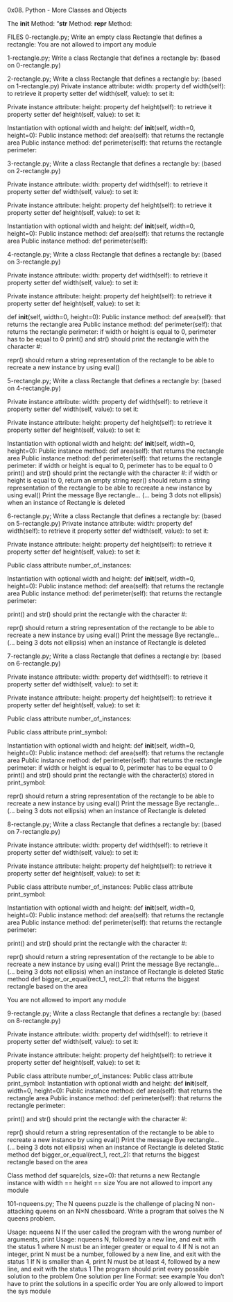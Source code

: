 0x08. Python - More Classes and Objects

The __init__ Method:  “__str__ Method:  __repr__ Method:

FILES
0-rectangle.py; Write an empty class Rectangle that defines a rectangle:
You are not allowed to import any module


1-rectangle.py; Write a class Rectangle that defines a rectangle by: (based on 0-rectangle.py)


2-rectangle.py; Write a class Rectangle that defines a rectangle by: (based on 1-rectangle.py)
Private instance attribute: width:
property def width(self): to retrieve it
property setter def width(self, value): to set it:

Private instance attribute: height:
property def height(self): to retrieve it
property setter def height(self, value): to set it:

Instantiation with optional width and height: def __init__(self, width=0, height=0):
Public instance method: def area(self): that returns the rectangle area
Public instance method: def perimeter(self): that returns the rectangle perimeter:


3-rectangle.py; Write a class Rectangle that defines a rectangle by: (based on 2-rectangle.py)

Private instance attribute: width:
property def width(self): to retrieve it
property setter def width(self, value): to set it:

Private instance attribute: height:
property def height(self): to retrieve it
property setter def height(self, value): to set it:

Instantiation with optional width and height: def __init__(self, width=0, height=0):
Public instance method: def area(self): that returns the rectangle area
Public instance method: def perimeter(self): 



4-rectangle.py; Write a class Rectangle that defines a rectangle by: (based on 3-rectangle.py)

Private instance attribute: width:
property def width(self): to retrieve it
property setter def width(self, value): to set it:

Private instance attribute: height:
property def height(self): to retrieve it
property setter def height(self, value): to set it:

def __init__(self, width=0, height=0):
Public instance method: def area(self): that returns the rectangle area
Public instance method: def perimeter(self): that returns the rectangle perimeter:
if width or height is equal to 0, perimeter has to be equal to 0
print() and str() should print the rectangle with the character #:

repr() should return a string representation of the rectangle to be able to recreate a new instance by using eval()



5-rectangle.py; Write a class Rectangle that defines a rectangle by: (based on 4-rectangle.py)

Private instance attribute: width:
property def width(self): to retrieve it
property setter def width(self, value): to set it:

Private instance attribute: height:
property def height(self): to retrieve it
property setter def height(self, value): to set it:

Instantiation with optional width and height: def __init__(self, width=0, height=0):
Public instance method: def area(self): that returns the rectangle area
Public instance method: def perimeter(self): that returns the rectangle perimeter:
if width or height is equal to 0, perimeter has to be equal to 0
print() and str() should print the rectangle with the character #:
if width or height is equal to 0, return an empty string
repr() should return a string representation of the rectangle to be able to recreate a new instance by using eval()
Print the message Bye rectangle... (... being 3 dots not ellipsis) when an instance of Rectangle is deleted


6-rectangle.py; Write a class Rectangle that defines a rectangle by: (based on 5-rectangle.py)
Private instance attribute: width:
property def width(self): to retrieve it
property setter def width(self, value): to set it:

Private instance attribute: height:
property def height(self): to retrieve it
property setter def height(self, value): to set it:

Public class attribute number_of_instances:

Instantiation with optional width and height: def __init__(self, width=0, height=0):
Public instance method: def area(self): that returns the rectangle area
Public instance method: def perimeter(self): that returns the rectangle perimeter:

print() and str() should print the rectangle with the character #:

repr() should return a string representation of the rectangle to be able to recreate a new instance by using eval()
Print the message Bye rectangle... (... being 3 dots not ellipsis) when an instance of Rectangle is deleted



7-rectangle.py; Write a class Rectangle that defines a rectangle by: (based on 6-rectangle.py)

Private instance attribute: width:
property def width(self): to retrieve it
property setter def width(self, value): to set it:

Private instance attribute: height:
property def height(self): to retrieve it
property setter def height(self, value): to set it:

Public class attribute number_of_instances:

Public class attribute print_symbol:

Instantiation with optional width and height: def __init__(self, width=0, height=0):
Public instance method: def area(self): that returns the rectangle area
Public instance method: def perimeter(self): that returns the rectangle perimeter:
if width or height is equal to 0, perimeter has to be equal to 0
print() and str() should print the rectangle with the character(s) stored in print_symbol:

repr() should return a string representation of the rectangle to be able to recreate a new instance by using eval()
Print the message Bye rectangle... (... being 3 dots not ellipsis) when an instance of Rectangle is deleted



8-rectangle.py; Write a class Rectangle that defines a rectangle by: (based on 7-rectangle.py)

Private instance attribute: width:
property def width(self): to retrieve it
property setter def width(self, value): to set it:

Private instance attribute: height:
property def height(self): to retrieve it
property setter def height(self, value): to set it:

Public class attribute number_of_instances:
Public class attribute print_symbol:

Instantiation with optional width and height: def __init__(self, width=0, height=0):
Public instance method: def area(self): that returns the rectangle area
Public instance method: def perimeter(self): that returns the rectangle perimeter:

print() and str() should print the rectangle with the character #:

repr() should return a string representation of the rectangle to be able to recreate a new instance by using eval()
Print the message Bye rectangle... (... being 3 dots not ellipsis) when an instance of Rectangle is deleted
Static method def bigger_or_equal(rect_1, rect_2): that returns the biggest rectangle based on the area

You are not allowed to import any module




9-rectangle.py; Write a class Rectangle that defines a rectangle by: (based on 8-rectangle.py)

Private instance attribute: width:
property def width(self): to retrieve it
property setter def width(self, value): to set it:

Private instance attribute: height:
property def height(self): to retrieve it
property setter def height(self, value): to set it:

Public class attribute number_of_instances:
Public class attribute print_symbol:
Instantiation with optional width and height: def __init__(self, width=0, height=0):
Public instance method: def area(self): that returns the rectangle area
Public instance method: def perimeter(self): that returns the rectangle perimeter:

print() and str() should print the rectangle with the character #:

repr() should return a string representation of the rectangle to be able to recreate a new instance by using eval()
Print the message Bye rectangle... (... being 3 dots not ellipsis) when an instance of Rectangle is deleted
Static method def bigger_or_equal(rect_1, rect_2): that returns the biggest rectangle based on the area

Class method def square(cls, size=0): that returns a new Rectangle instance with width == height == size
You are not allowed to import any module




101-nqueens.py; The N queens puzzle is the challenge of placing N non-attacking queens on an N×N chessboard. Write a program that solves the N queens problem.

Usage: nqueens N
If the user called the program with the wrong number of arguments, print Usage: nqueens N, followed by a new line, and exit with the status 1
where N must be an integer greater or equal to 4
If N is not an integer, print N must be a number, followed by a new line, and exit with the status 1
If N is smaller than 4, print N must be at least 4, followed by a new line, and exit with the status 1
The program should print every possible solution to the problem
One solution per line
Format: see example
You don’t have to print the solutions in a specific order
You are only allowed to import the sys module